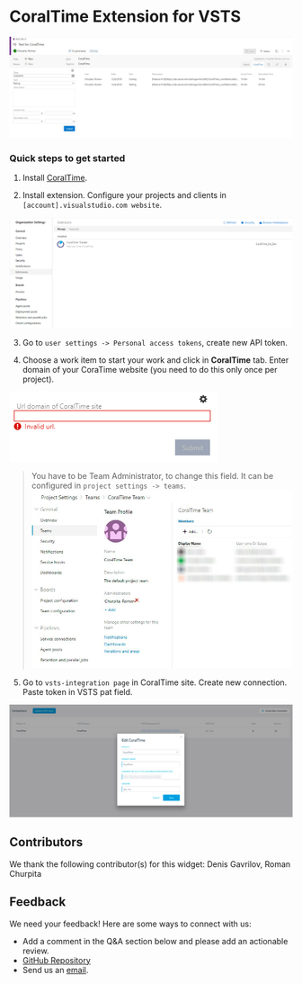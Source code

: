 # CoralTime Extension for VSTS

![CoralTime Tracker](static/img/example.jpg)

### Quick steps to get started ###

1. Install [CoralTime](https://github.com/CoralTime/CoralTime).

2. Install extension. Configure your projects and clients in <code>[account].visualstudio.com website</code>.
<img src="./static/img/install-extension.png" />

3. Go to <code>user settings -> Personal access tokens</code>, create new API token.

4. Choose a work item to start your work and click in <strong>CoralTime</strong> tab.
Enter domain of your CoraTime website (you need to do this only once per project).
<img src="./static/img/enter-url.png" />
<blockquote>
    You have to be Team Administrator, to change this field. It can be configured in <code>project settings -> teams</code>.
    <img src="./static/img/administrator.jpg" />
</blockquote>


5. Go to <code>vsts-integration page</code> in CoralTime site. Create new connection. Paste token in VSTS pat field.
<img src="./static/img/vsts-integration.jpg" />

## Contributors

We thank the following contributor(s) for this widget: Denis Gavrilov, Roman Churpita

## Feedback

We need your feedback! Here are some ways to connect with us:

- Add a comment in the Q&A section below and please add an actionable review.
- [GitHub Repository](https://github.com/CoralTime/CoralTime/tree/vsts-extension/vsts-extension/VstsExtension)
- Send us an [email](mailto://denis.gavrilov@coralteq.com).
